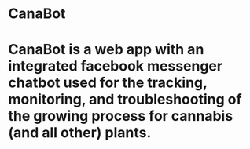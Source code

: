 <h1>CanaBot<h1>

<p>CanaBot is a web app with an integrated facebook messenger chatbot used for the tracking, monitoring, and troubleshooting of the growing process for cannabis (and all other) plants. <p>
